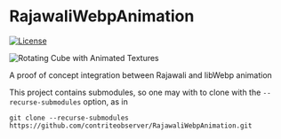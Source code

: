 # RajawaliWebpAnimation
[![License](https://img.shields.io/badge/license-Apache%202.0%20License-blue.svg)](https://github.com/contriteobserver/RajawaliWebpAnimation/blob/master/LICENSE.txt)

![Rotating Cube with Animated Textures](https://github.com/contriteobserver/RajawaliWebpAnimation/tree/master/images/RotatingCube.gif "Rotating Cube with Animated Textures")

A proof of concept integration between Rajawali and libWebp animation

This project contains submodules, so one may with to clone with the `--recurse-submodules` option, as in
```
git clone --recurse-submodules https://github.com/contriteobserver/RajawaliWebpAnimation.git
```
